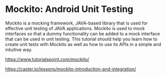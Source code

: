 # Mockito: Android Unit Testing

Mockito is a mocking framework, JAVA-based library that is used for effective unit testing of JAVA applications. Mockito is used to mock interfaces so that a dummy functionality can be added to a mock interface that can be used in unit testing. This tutorial should help you learn how to create unit tests with Mockito as well as how to use its APIs in a simple and intuitive way.

https://www.tutorialspoint.com/mockito/

https://caster.io/lessons/mockito-introduction-and-integration/

